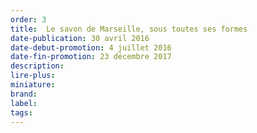 ```yaml
---
order: 3
title:  Le savon de Marseille, sous toutes ses formes
date-publication: 30 avril 2016
date-debut-promotion: 4 juillet 2016
date-fin-promotion: 23 décembre 2017
description: 
lire-plus:
miniature:
brand:
label: 
tags: 
---
```










